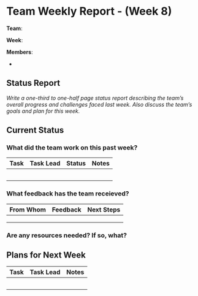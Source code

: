 # Team Weekly Report - (Week 8)

**Team**:

**Week**:

**Members**:

*

## Status Report

*Write a one-third to one-half page status report describing the team’s overall progress and challenges faced last week. Also discuss the team’s goals and plan for this week.*



## Current Status

### What did the team work on this past week?

| Task | Task Lead | Status | Notes |
| ---- | --------- | ------ | ----- |
|      |           |        |       |
|      |           |        |       |
|      |           |        |       |
|      |           |        |       |
|      |           |        |       |

### What feedback has the team receieved?

| From Whom | Feedback | Next Steps |
| --------- | -------- | ---------- |
|           |          |            |
|           |          |            |
|           |          |            |

### Are any resources needed? If so, what?

## Plans for Next Week

| Task | Task Lead | Notes |
| ---- | --------- | ----- |
|      |           |       |
|      |           |       |
|      |           |       |
|      |           |       |
|      |           |       |
